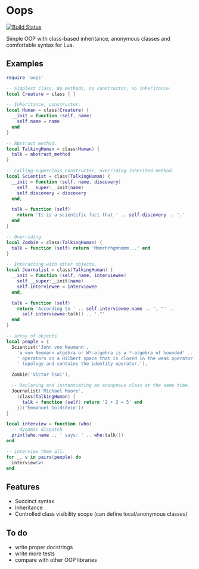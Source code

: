 Oops
====

[![Build Status](https://travis-ci.org/blacktaxi/oops.png?branch=master)](https://travis-ci.org/blacktaxi/oops)

Simple OOP with class-based inheritance, anonymous classes and comfortable syntax for Lua.

Examples
--------
```lua
require 'oops'

-- Simplest class. No methods, no constructor, no inheritance.
local Creature = class { }

-- Inheritance, constructor.
local Human = class(Creature) {
  __init = function (self, name)
    self.name = name
  end
}

-- Abstract method.
local TalkingHuman = class(Human) {
  talk = abstract_method
}

-- Calling superclass constructor, overriding inherited method.
local Scientist = class(TalkingHuman) {
  __init = function (self, name, discovery)
    self.__super:__init(name)
    self.discovery = discovery
  end,

  talk = function (self)
    return 'It is a scientific fact that ' .. self.discovery .. '.'
  end
}

-- Overriding.
local Zombie = class(TalkingHuman) {
  talk = function (self) return 'Mmmrhrhgmhmmm...' end
}

-- Interacting with other objects.
local Journalist = class(TalkingHuman) {
  __init = function (self, name, interviewee)
    self.__super:__init(name)
    self.interviewee = interviewee
  end,

  talk = function (self)
    return 'According to ' .. self.interviewee.name .. ', "' ..
      self.interviewee:talk() .. '."'
  end
}

-- array of objects
local people = { 
  Scientist('John von Neumann', 
    'a von Neumann algebra or W*-algebra is a *-algebra of bounded' .. 
    ' operators on a Hilbert space that is closed in the weak operator' .. 
    ' topology and contains the identity operator.'),

  Zombie('Victor Tsoi'),

  -- Declaring and instantiating an anonymous class at the same time.
  Journalist('Michael Moore',
    (class(TalkingHuman) { 
      talk = function (self) return '2 + 2 = 5' end 
    })('Emmanuel Goldstein'))
}

local interview = function (who)
  -- dynamic dispatch
  print(who.name .. ' says: ' .. who:talk())
end

-- interview them all.
for _, v in pairs(people) do
  interview(v)
end
```

Features
--------
- Succinct syntax
- Inheritance
- Controlled class visibility scope (can define local/anonymous classes)

To do
----
- write proper docstrings
- write more tests
- compare with other OOP libraries